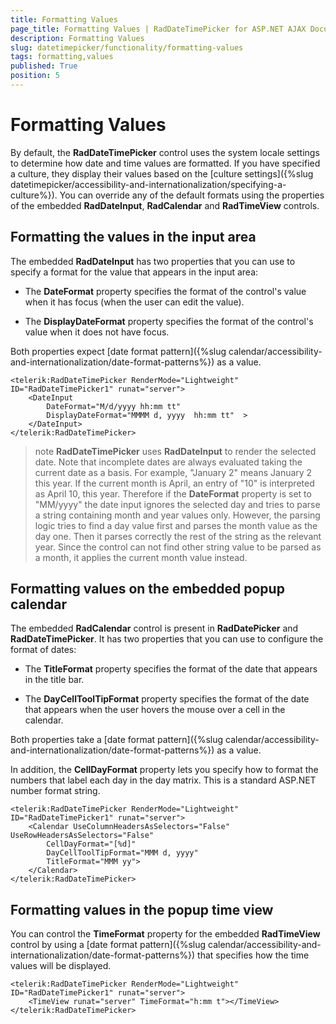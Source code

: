 ```yaml
---
title: Formatting Values
page_title: Formatting Values | RadDateTimePicker for ASP.NET AJAX Documentation
description: Formatting Values
slug: datetimepicker/functionality/formatting-values
tags: formatting,values
published: True
position: 5
---
```


# Formatting Values



By default, the **RadDateTimePicker** control uses the system locale settings to determine how date and time values are formatted. If you have specified a culture, they display their values based on the [culture settings]({%slug datetimepicker/accessibility-and-internationalization/specifying-a-culture%}). You can override any of the default formats using the properties of the embedded **RadDateInput**, **RadCalendar** and **RadTimeView** controls.

## Formatting the values in the input area

The embedded **RadDateInput** has two properties that you can use to specify a format for the value that appears in the input area:

* The **DateFormat** property specifies the format of the control's value when it has focus (when the user can edit the value).

* The **DisplayDateFormat** property specifies the format of the control's value when it does not have focus.

Both properties expect [date format pattern]({%slug calendar/accessibility-and-internationalization/date-format-patterns%}) as a value.

````ASPNET
<telerik:RadDateTimePicker RenderMode="Lightweight" ID="RadDateTimePicker1" runat="server">
    <DateInput
        DateFormat="M/d/yyyy hh:mm tt"
        DisplayDateFormat="MMMM d, yyyy  hh:mm tt"  >
    </DateInput>
</telerik:RadDateTimePicker>
````



>note 
**RadDateTimePicker** uses **RadDateInput** to render the selected date. Note that incomplete dates are always evaluated taking the current date as a basis. For example, "January 2" means January 2 this year. If the current month is April, an entry of "10" is interpreted as April 10, this year. Therefore if the **DateFormat** property is set to "MM/yyyy" the date input ignores the selected day and tries to parse a string containing month and year values only. However, the parsing logic tries to find a day value first and parses the month value as the day one. Then it parses correctly the rest of the string as the relevant year. Since the control can not find other string value to be parsed as a month, it applies the current month value instead.
>


## Formatting values on the embedded popup calendar

The embedded **RadCalendar** control is present in **RadDatePicker** and **RadDateTimePicker**. It has two properties that you can use to configure the format of dates:

* The **TitleFormat** property specifies the format of the date that appears in the title bar.

* The **DayCellToolTipFormat** property specifies the format of the date that appears when the user hovers the mouse over a cell in the calendar.

Both properties take a [date format pattern]({%slug calendar/accessibility-and-internationalization/date-format-patterns%}) as a value.

In addition, the **CellDayFormat** property lets you specify how to format the numbers that label each day in the day matrix. This is a standard ASP.NET number format string.

````ASPNET
<telerik:RadDateTimePicker RenderMode="Lightweight" ID="RadDateTimePicker1" runat="server">
    <Calendar UseColumnHeadersAsSelectors="False" UseRowHeadersAsSelectors="False"
        CellDayFormat="[%d]"
        DayCellToolTipFormat="MMM d, yyyy"
        TitleFormat="MMM yy">
    </Calendar>
</telerik:RadDateTimePicker>
````



## Formatting values in the popup time view

You can control the **TimeFormat** property for the embedded **RadTimeView** control by using a [date format pattern]({%slug calendar/accessibility-and-internationalization/date-format-patterns%}) that specifies how the time values will be displayed.

````ASPNET
<telerik:RadDateTimePicker RenderMode="Lightweight" ID="RadDateTimePicker1" runat="server">
    <TimeView runat="server" TimeFormat="h:mm t"></TimeView>
</telerik:RadDateTimePicker>
````


